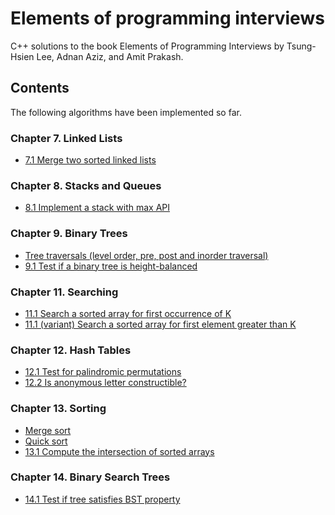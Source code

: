 # Elements of programming interviews

C++ solutions to the book Elements of Programming Interviews by Tsung-Hsien Lee, 
Adnan Aziz, and Amit Prakash. 

## Contents

The following algorithms have been implemented so far.

### Chapter 7. Linked Lists

- [7.1 Merge two sorted linked lists](src/linkedlist/linkedlist.h)

### Chapter 8. Stacks and Queues

- [8.1 Implement a stack with max API](src/stack/stack_max.h)

### Chapter 9. Binary Trees

- [Tree traversals (level order, pre, post and inorder traversal)](src/tree/binary_tree.h)
- [9.1 Test if a binary tree is height-balanced](src/tree/binary_tree.h)

### Chapter 11. Searching

- [11.1 Search a sorted array for first occurrence of K](src/searching/search.h)
- [11.1 (variant) Search a sorted array for first element greater than K](src/searching/search.h)

### Chapter 12. Hash Tables

- [12.1 Test for palindromic permutations](src/hashtable/hashtable.cpp)
- [12.2 Is anonymous letter constructible?](src/hashtable/hashtable.cpp)

### Chapter 13. Sorting
- [Merge sort](src/sorting/sorting.h)
- [Quick sort](src/sorting/sorting.h)
- [13.1 Compute the intersection of sorted arrays](src/sorting/sorting.h)

### Chapter 14. Binary Search Trees
- [14.1 Test if tree satisfies BST property](src/tree/binary_tree.h)
